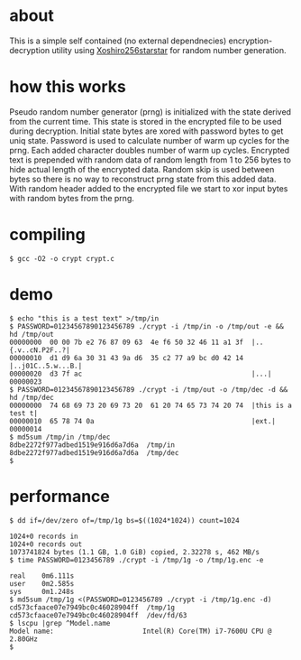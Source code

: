 # about

This is a simple self contained (no external dependnecies) encryption-decryption utility using
[Xoshiro256starstar](https://en.wikipedia.org/wiki/Xorshift#xoshiro256**)
for random number generation.

# how this works

Pseudo random number generator (prng) is initialized with the state derived
from the current time. This state is stored in the encrypted file to be used
during decryption.  Initial state bytes are xored with password bytes to get
uniq state. Password is used to calculate number of warm up cycles for the
prng. Each added character doubles number of warm up cycles. Encrypted text is
prepended with random data of random length from 1 to 256 bytes to hide actual
length of the encrypted data. Random skip is used between bytes so there is no
way to reconstruct prng state from this added data. With random header added to
the encrypted file we start to xor input bytes with random bytes from the prng.

# compiling

```
$ gcc -O2 -o crypt crypt.c
```

# demo

```
$ echo "this is a test text" >/tmp/in
$ PASSWORD=01234567890123456789 ./crypt -i /tmp/in -o /tmp/out -e && hd /tmp/out
00000000  00 00 7b e2 76 87 09 63  4e f6 50 32 46 11 a1 3f  |..{.v..cN.P2F..?|
00000010  d1 d9 6a 30 31 43 9a d6  35 c2 77 a9 bc d0 42 14  |..j01C..5.w...B.|
00000020  d3 7f ac                                          |...|
00000023
$ PASSWORD=01234567890123456789 ./crypt -i /tmp/out -o /tmp/dec -d && hd /tmp/dec
00000000  74 68 69 73 20 69 73 20  61 20 74 65 73 74 20 74  |this is a test t|
00000010  65 78 74 0a                                       |ext.|
00000014
$ md5sum /tmp/in /tmp/dec
8dbe2272f977adbed1519e916d6a7d6a  /tmp/in
8dbe2272f977adbed1519e916d6a7d6a  /tmp/dec
$ 

```

# performance

```
$ dd if=/dev/zero of=/tmp/1g bs=$((1024*1024)) count=1024

1024+0 records in
1024+0 records out
1073741824 bytes (1.1 GB, 1.0 GiB) copied, 2.32278 s, 462 MB/s
$ time PASSWORD=0123456789 ./crypt -i /tmp/1g -o /tmp/1g.enc -e

real    0m6.111s
user    0m2.585s
sys     0m1.248s
$ md5sum /tmp/1g <(PASSWORD=0123456789 ./crypt -i /tmp/1g.enc -d)
cd573cfaace07e7949bc0c46028904ff  /tmp/1g
cd573cfaace07e7949bc0c46028904ff  /dev/fd/63
$ lscpu |grep ^Model.name
Model name:                      Intel(R) Core(TM) i7-7600U CPU @ 2.80GHz
$ 
```
